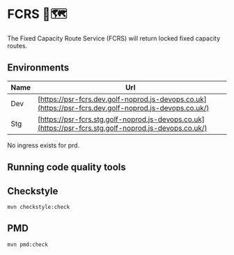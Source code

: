 # FCRS 🚚🗺

The Fixed Capacity Route Service (FCRS) will return locked fixed capacity routes.
## Environments

| Name | Url  |
|------|------|
| Dev  | [https://psr-fcrs.dev.golf-noprod.js-devops.co.uk](https://psr-fcrs.dev.golf-noprod.js-devops.co.uk/)  |
| Stg  | [https://psr-fcrs.stg.golf-noprod.js-devops.co.uk](https://psr-fcrs.stg.golf-noprod.js-devops.co.uk/)  |

No ingress exists for prd.

## Running code quality tools

## Checkstyle

```
mvn checkstyle:check
```

## PMD

```
mvn pmd:check
```
